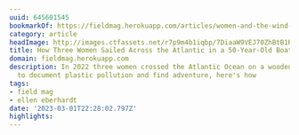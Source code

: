 ```yaml
---
uuid: 645601545
bookmarkOf: https://fieldmag.herokuapp.com/articles/women-and-the-wind-documentary-sailing-across-atlantic
category: article
headImage: http://images.ctfassets.net/r7p9m4b1iqbp/7DiaaW9VEJ70ZhBtB1KD1K/986697c93f336bc0920c92300b0d83a0/women-and-the-wind-weltzien-heilmann-jireh-hero.jpg?w=1000
title: How Three Women Sailed Across the Atlantic in a 50-Year-Old Boat
domain: fieldmag.herokuapp.com
description: In 2022 three women crossed the Atlantic Ocean on a wooden catamaran
  to document plastic pollution and find adventure, here's how
tags:
- field mag
- ellen eberhardt
date: '2023-03-01T22:28:02.797Z'
highlights:
---
```



